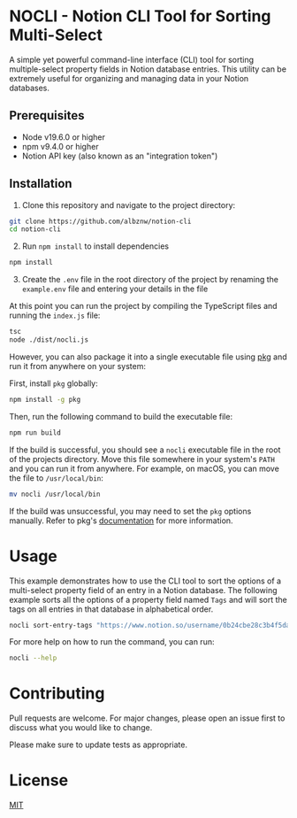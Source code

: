 # NOCLI - Notion CLI Tool for Sorting Multi-Select

A simple yet powerful command-line interface (CLI) tool for sorting multiple-select property fields in Notion database entries. This utility can be extremely useful for organizing and managing data in your Notion databases.

## Prerequisites

- Node v19.6.0 or higher
- npm v9.4.0 or higher
- Notion API key (also known as an "integration token")

## Installation

1. Clone this repository and navigate to the project directory:

```sh
git clone https://github.com/albznw/notion-cli
cd notion-cli
```

2. Run `npm install` to install dependencies

```sh
npm install
```

3. Create the `.env` file in the root directory of the project by renaming the `example.env` file and entering your details in the file

At this point you can run the project by compiling the TypeScript files and running the `index.js` file:

```sh
tsc
node ./dist/nocli.js
```

However, you can also package it into a single executable file using [pkg](https://www.npmjs.com/package/pkg) and run it from anywhere on your system:

First, install `pkg` globally:

```sh
npm install -g pkg
```

Then, run the following command to build the executable file:

```sh
npm run build
```

If the build is successful, you should see a `nocli` executable file in the root of the projects directory. Move this file somewhere in your system's `PATH` and you can run it from anywhere. For example, on macOS, you can move the file to `/usr/local/bin`:

```sh
mv nocli /usr/local/bin
```

If the build was unsuccessful, you may need to set the `pkg` options manually. Refer to pkg's [documentation](https://github.com/vercel/pkg#readme) for more information.

# Usage

This example demonstrates how to use the CLI tool to sort the options of a multi-select property field of an entry in a Notion database. The following example sorts all the options of a property field named `Tags` and will sort the tags on all entries in that database in alphabetical order.

```sh
nocli sort-entry-tags "https://www.notion.so/username/0b24cbe28c3b4f5da11d47ace65606e0" --sortmode "alpha" --field "Tags"
```

For more help on how to run the command, you can run:

```sh
nocli --help
```

# Contributing

Pull requests are welcome. For major changes, please open an issue first to discuss what you would like to change.

Please make sure to update tests as appropriate.

# License

[MIT](./LICENSE)

```

```
